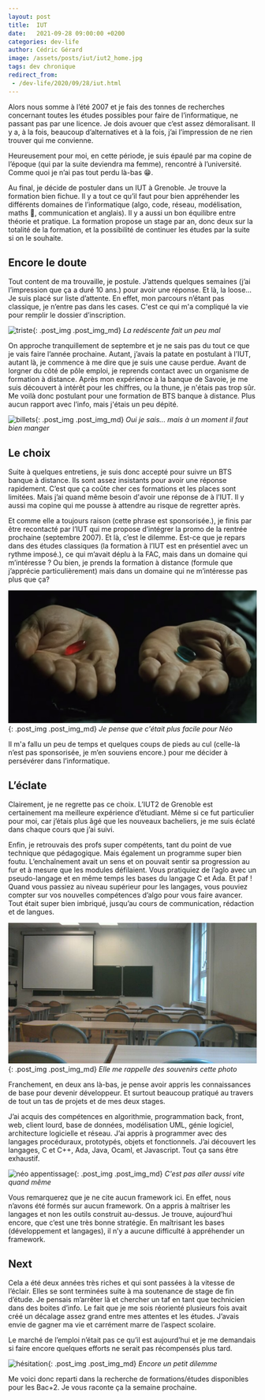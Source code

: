 ```yaml
---
layout: post
title:  IUT
date:   2021-09-28 09:00:00 +0200
categories: dev-life
author: Cédric Gérard
image: /assets/posts/iut/iut2_home.jpg
tags: dev chronique
redirect_from:
 - /dev-life/2020/09/28/iut.html
---
```


Alors nous somme à l’été 2007 et je fais des tonnes de recherches concernant toutes les études possibles pour faire de l’informatique, ne passant pas par une licence. Je dois avouer que c’est assez démoralisant. Il y a, à la fois, beaucoup d’alternatives et à la fois, j’ai l’impression de ne rien trouver qui me convienne.

Heureusement pour moi, en cette période, je suis épaulé par ma copine de l’époque (qui par la suite deviendra ma femme), rencontré à l’université. Comme quoi je n’ai pas tout perdu là-bas 😁.

Au final, je décide de postuler dans un IUT à Grenoble. Je trouve la formation bien fichue. Il y a tout ce qu’il faut pour bien appréhender les différents domaines de l’informatique (algo, code, réseau, modélisation, maths 🤢, communication et anglais). Il y a aussi un bon équilibre entre théorie et pratique. La formation propose un stage par an, donc deux sur la totalité de la formation, et la possibilité de continuer les études par la suite si on le souhaite.  


## Encore le doute

Tout content de ma trouvaille, je postule. J’attends quelques semaines (j’ai l’impression que ça a duré 10 ans.) pour avoir une réponse. Et là, la loose… Je suis placé sur liste d’attente. En effet, mon parcours n’étant pas classique, je n’entre pas dans les cases. C'est ce qui m'a compliqué la vie pour remplir le dossier d’inscription.

![triste](https://media.giphy.com/media/7SF5scGB2AFrgsXP63/giphy.gif?cid=ecf05e47vj6do9ugekcl8ch4vnm19fykm28i9mv75nr1ryn4&rid=giphy.gif&ct=g){: .post_img .post_img_md} *La redéscente fait un peu mal*

On approche tranquillement de septembre et je ne sais pas du tout ce que je vais faire l’année prochaine. Autant, j’avais la patate en postulant à l’IUT, autant là, je commence à me dire que je suis une cause perdue. Avant de lorgner du côté de pôle emploi, je reprends contact avec un organisme de formation à distance. Après mon expérience à la banque de Savoie, je me suis découvert à intérêt pour les chiffres, ou la thune, je n'étais pas trop sûr. Me voilà donc postulant pour une formation de BTS banque à distance. Plus aucun rapport avec l’info, mais j'étais un peu dépité.

![billets](https://media.giphy.com/media/W9ncJSZLi36PC/giphy.gif?cid=ecf05e47wv1fgqj166psig9vh39jg9fzz63z56vhj1ukp364&rid=giphy.gif&ct=g){: .post_img .post_img_md} *Oui je sais... mais à un moment il faut bien manger*


## Le choix
 
Suite à quelques entretiens, je suis donc accepté pour suivre un BTS banque à distance. Ils sont assez insistants pour avoir une réponse rapidement. C’est que ça coûte cher ces formations et les places sont limitées. Mais j’ai quand même besoin d'avoir une réponse de à l’IUT. Il y aussi ma copine qui me pousse à attendre au risque de regretter après. 

Et comme elle a toujours raison (cette phrase est sponsorisée.), je finis par être recontacté par l’IUT qui me propose d’intégrer la promo de la rentrée prochaine (septembre 2007). Et là, c’est le dilemme. Est-ce que je repars dans des études classiques (la formation à l’IUT est en présentiel avec un rythme imposé.), ce qui m’avait déplu à la FAC, mais dans un domaine qui m’intéresse ? Ou bien, je prends la formation à distance (formule que j’apprécie particulièrement) mais dans un domaine qui ne m’intéresse pas plus que ça?

![matrix choix](/assets/posts/iut/choice-matrix.jpg){: .post_img .post_img_md} *Je pense que c'était plus facile pour Néo*

Il m'a fallu un peu de temps et quelques coups de pieds au cul (celle-là n’est pas sponsorisée, je m’en souviens encore.) pour me décider à persévérer dans l’informatique.

## L’éclate

Clairement, je ne regrette pas ce choix. L’IUT2 de Grenoble est certainement ma meilleure expérience d’étudiant. Même si ce fut particulier pour moi, car j’étais plus âgé que les nouveaux bacheliers, je me suis éclaté dans chaque cours que j’ai suivi.

Enfin, je retrouvais des profs super compétents, tant du point de vue technique que pédagogique. Mais également un programme super bien foutu. L’enchaînement avait un sens et on pouvait sentir sa progression au fur et à mesure que les modules défilaient. Vous pratiquiez de l’aglo avec un pseudo-langage et en même temps les bases du langage C et Ada. Et paf ! Quand vous passiez au niveau supérieur pour les langages, vous pouviez compter sur vos nouvelles compétences d’algo pour vous faire avancer. Tout était super bien imbriqué, jusqu’au cours de communication, rédaction et de langues.

![salle de classe](/assets/posts/iut/iut2_classroom.jpg){: .post_img .post_img_md} *Elle me rappelle des souvenirs cette photo*

Franchement, en deux ans là-bas, je pense avoir appris les connaissances de base pour devenir développeur. Et surtout beaucoup pratiqué au travers de tout un tas de projets et de mes deux stages.

J’ai acquis des compétences en algorithmie, programmation back, front, web, client lourd, base de données, modélisation UML, génie logiciel, architecture logicielle et réseau. J’ai appris à programmer avec des langages procéduraux, prototypés, objets et fonctionnels. J’ai découvert les langages, C et C++, Ada, Java, Ocaml, et Javascript. Tout ça sans être exhaustif.

![néo appentissage](https://media.giphy.com/media/3WvhJ783Le5ieNEZ8z/giphy.gif?cid=ecf05e47xnv6jzcmcfb7ksudmbrx9xfygaonq9l3m8e7basu&rid=giphy.gif&ct=g){: .post_img .post_img_md} *C'est pas aller aussi vite quand même*

Vous remarquerez que je ne cite aucun framework ici. En effet, nous n’avons été formés sur aucun framework. On a appris à maîtriser les langages et non les outils construit au-dessus. Je trouve, aujourd’hui encore, que c’est une très bonne stratégie. En maîtrisant les bases (développement et langages), il n’y a aucune difficulté à appréhender un framework.

## Next

Cela a été deux années très riches et qui sont passées à la vitesse de l’éclair. Elles se sont terminées suite à ma soutenance de stage de fin d’étude. Je pensais m’arrêter là et chercher un taf en tant que technicien dans des boites d’info. Le fait que je me sois réorienté plusieurs fois avait créé un décalage assez grand entre mes attentes et les études. J’avais envie de gagner ma vie et carrément marre de l’aspect scolaire.

Le marché de l’emploi n’était pas ce qu’il est aujourd’hui et je me demandais si faire encore quelques efforts ne serait pas récompensés plus tard.

![hésitation](https://media.giphy.com/media/JUFt5VlqVLDnkCM5zV/giphy-downsized-large.gif?cid=ecf05e47lnrmlhegsltczfhtoryjy9szdpq30u8zr8a4jphm&rid=giphy-downsized-large.gif&ct=g){: .post_img .post_img_md} *Encore un petit dilemme*

Me voici donc reparti dans la recherche de formations/études disponibles pour les Bac+2. Je vous raconte ça la semaine prochaine.